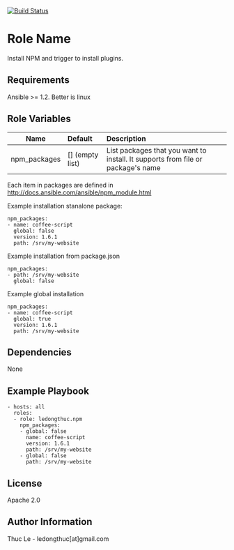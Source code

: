 [![Build Status](https://travis-ci.org/ledongthuc/ansible.npm.svg?branch=master)](https://travis-ci.org/ledongthuc/ansible.npm)

Role Name
=========

  Install NPM and trigger to install plugins.

Requirements
------------

  Ansible >= 1.2. 
  Better is linux

Role Variables
--------------

| Name          | Default          | Description  |
| ------------- |:---------------- |:------------ |
| npm_packages  | [] (empty list)  | List packages that you want to install. It supports from file or package's name |

  Each item in packages are defined in http://docs.ansible.com/ansible/npm_module.html

  Example installation stanalone package:
  
    npm_packages:
    - name: coffee-script
      global: false
      version: 1.6.1
      path: /srv/my-website

  Example installation from package.json

    npm_packages:
    - path: /srv/my-website
      global: false

  Example global installation

    npm_packages:
    - name: coffee-script
      global: true 
      version: 1.6.1
      path: /srv/my-website

Dependencies
------------

  None

Example Playbook
----------------

    - hosts: all 
      roles:
      - role: ledongthuc.npm
        npm_packages:
        - global: false
          name: coffee-script
          version: 1.6.1
          path: /srv/my-website
        - global: false
          path: /srv/my-website

License
-------

  Apache 2.0

Author Information
------------------
  Thuc Le - ledongthuc[at]gmail.com
